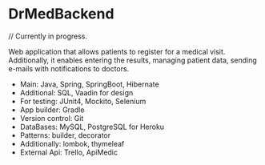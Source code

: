 # DrMedBackend

// Currently in progress.

Web application that allows patients to register for a medical visit. Additionally, it enables entering the results, managing patient data, sending e-mails with notifications to doctors.

- Main: Java, Spring, SpringBoot, Hibernate
- Additional: SQL, Vaadin for design
- For testing: JUnit4, Mockito, Selenium
- App builder: Gradle
- Version control: Git
- DataBases: MySQL, PostgreSQL for Heroku
- Patterns: builder, decorator
- Additionally: lombok, thymeleaf
- External Api: Trello, ApiMedic
